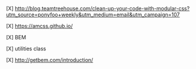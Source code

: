 [X] http://blog.teamtreehouse.com/clean-up-your-code-with-modular-css?utm_source=ponyfoo+weekly&utm_medium=email&utm_campaign=107

[X] https://amcss.github.io/

[X] BEM

[X] utilities class

[X] http://getbem.com/introduction/


